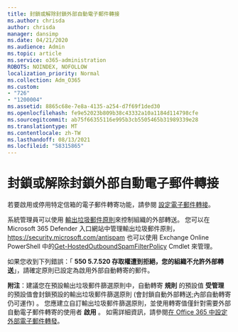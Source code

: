 ```yaml
---
title: 封鎖或解除封鎖外部自動電子郵件轉接
ms.author: chrisda
author: chrisda
manager: dansimp
ms.date: 04/21/2020
ms.audience: Admin
ms.topic: article
ms.service: o365-administration
ROBOTS: NOINDEX, NOFOLLOW
localization_priority: Normal
ms.collection: Adm_O365
ms.custom:
- "726"
- "1200004"
ms.assetid: 8865c68e-7e8a-4135-a254-d7f69f1ded30
ms.openlocfilehash: fe9e52023b809b38c43332a10a1184d114798cfe
ms.sourcegitcommit: ab75f66355116e995b3cb5505465b31989339e28
ms.translationtype: MT
ms.contentlocale: zh-TW
ms.lasthandoff: 08/13/2021
ms.locfileid: "58315865"
---
```

# <a name="block-or-unblock-eternal-automatic-email-forwarding"></a>封鎖或解除封鎖外部自動電子郵件轉接

若要啟用或停用特定信箱的電子郵件轉寄功能，請參閱 [設定電子郵件轉接](https://docs.microsoft.com/microsoft-365/admin/email/configure-email-forwarding)。

系統管理員可以使用 [輸出垃圾郵件原則](https://docs.microsoft.com/microsoft-365/security/office-365-security/configure-the-outbound-spam-policy)來控制組織的外部轉送。 您可以在 Microsoft 365 Defender 入口網站中管理輸出垃圾郵件原則， <https://security.microsoft.com/antispam> 也可以使用 Exchange Online PowerShell 中的[Get-HostedOutboundSpamFilterPolicy](https://docs.microsoft.com/powershell/module/exchange/get-hostedoutboundspamfilterpolicy) Cmdlet 來管理。

如果您收到下列錯誤：「 **550 5.7.520 存取權遭到拒絕，您的組織不允許外部轉送**」，請確定原則已設定為啟用外部自動轉寄的郵件。

**附注**：建議您在預設輸出垃圾郵件篩選原則中，自動轉寄 **規則** 的預設值 **受管理** 的預設值會封鎖預設的輸出垃圾郵件篩選原則 (會封鎖自動外部轉送;內部自動轉寄仍可運作) 。 您應建立自訂輸出垃圾郵件篩選原則，並使用轉寄值僅針對需要外部自動電子郵件轉寄的使用者 **啟用** 。 如需詳細資訊，請參閱[在 Office 365 中設定外部電子郵件轉發](https://docs.microsoft.com/microsoft-365/security/office-365-security/external-email-forwarding)。
